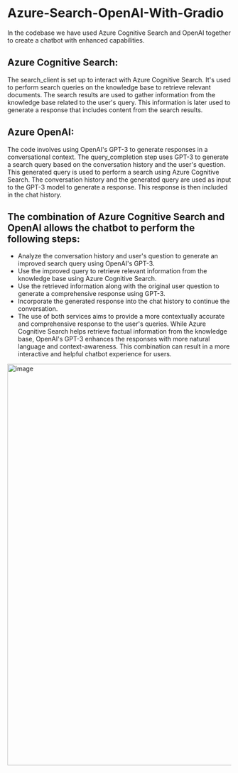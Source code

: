 # Azure-Search-OpenAI-With-Gradio

In the codebase we have used Azure Cognitive Search and OpenAI together to create a chatbot with enhanced capabilities. 

## Azure Cognitive Search:

The search_client is set up to interact with Azure Cognitive Search. It's used to perform search queries on the knowledge base to retrieve relevant documents.
The search results are used to gather information from the knowledge base related to the user's query. This information is later used to generate a response that includes content from the search results.


## Azure OpenAI:

The code involves using OpenAI's GPT-3 to generate responses in a conversational context.
The query_completion step uses GPT-3 to generate a search query based on the conversation history and the user's question. This generated query is used to perform a search using Azure Cognitive Search.
The conversation history and the generated query are used as input to the GPT-3 model to generate a response. This response is then included in the chat history.

## The combination of Azure Cognitive Search and OpenAI allows the chatbot to perform the following steps:

- Analyze the conversation history and user's question to generate an improved search query using OpenAI's GPT-3.
- Use the improved query to retrieve relevant information from the knowledge base using Azure Cognitive Search.
- Use the retrieved information along with the original user question to generate a comprehensive response using GPT-3.
- Incorporate the generated response into the chat history to continue the conversation.
- The use of both services aims to provide a more contextually accurate and comprehensive response to the user's queries. While Azure Cognitive Search helps retrieve factual information from the knowledge base, OpenAI's GPT-3 enhances the responses with more natural language and context-awareness. This combination can result in a more interactive and helpful chatbot experience for users.

<img width="905" alt="image" src="https://github.com/A158-debug/Azure-Search-OpenAI-With-Gradio/assets/76657113/ad63e4df-6e9c-40ac-bd07-25a175ae3142">
